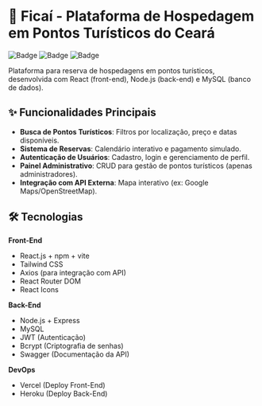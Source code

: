 # 🏨 Ficaí - Plataforma de Hospedagem em Pontos Turísticos do Ceará

![Badge](https://img.shields.io/badge/React-18.2.0-blue)
![Badge](https://img.shields.io/badge/Node.js-20.0-green)
![Badge](https://img.shields.io/badge/MongoDB-7.0-success)

Plataforma para reserva de hospedagens em pontos turísticos, desenvolvida com React (front-end), Node.js (back-end) e MySQL (banco de dados).

## ✨ Funcionalidades Principais
- **Busca de Pontos Turísticos**: Filtros por localização, preço e datas disponíveis.
- **Sistema de Reservas**: Calendário interativo e pagamento simulado.
- **Autenticação de Usuários**: Cadastro, login e gerenciamento de perfil.
- **Painel Administrativo**: CRUD para gestão de pontos turísticos (apenas administradores).
- **Integração com API Externa**: Mapa interativo (ex: Google Maps/OpenStreetMap).

## 🛠️ Tecnologias
**Front-End**  
- React.js + npm + vite
- Tailwind CSS
- Axios (para integração com API)
- React Router DOM
- React Icons

**Back-End**  
- Node.js + Express
- MySQL
- JWT (Autenticação)
- Bcrypt (Criptografia de senhas)
- Swagger (Documentação da API)

**DevOps**  
- Vercel (Deploy Front-End)
- Heroku (Deploy Back-End)
